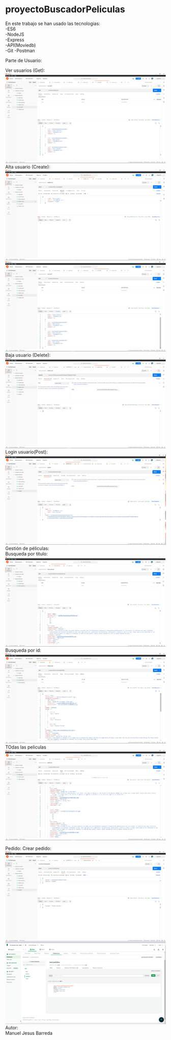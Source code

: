 # proyectoBuscadorPeliculas
En este trabajo se han usado las tecnologias:</br>
-ES6</br>
-NodeJS</br>
-Express</br>
-API(Moviedb)</br>
-Git
-Postman

Parte de Usuario:</br>

Ver usuarios (Get):
![Image](https://github.com/Manelus/proyectoBuscadorPeliculas/blob/master/readme/Usuarios.png)
Alta usuario (Create):
![Image](https://github.com/Manelus/proyectoBuscadorPeliculas/blob/master/readme/create%20user.png)
![Image](https://github.com/Manelus/proyectoBuscadorPeliculas/blob/master/readme/create%20users%202.png)
Baja usuario (Delete):
![Image](https://github.com/Manelus/proyectoBuscadorPeliculas/blob/master/readme/delete.png)
Login usuario(Post):
![Image](https://github.com/Manelus/proyectoBuscadorPeliculas/blob/master/readme/Login.png)
</br>
Gestión de péliculas:
</br>
Busqueda por titulo:
![Image](https://github.com/Manelus/proyectoBuscadorPeliculas/blob/master/readme/Movies%20title.png)
Busqueda por id:
![Image](https://github.com/Manelus/proyectoBuscadorPeliculas/blob/master/readme/Movies%20id.png)
TOdas las peliculas
![Image](https://github.com/Manelus/proyectoBuscadorPeliculas/blob/master/readme/seleccion%20peliculas.png)

Pedido:
Crear pedido:
![Image](https://github.com/Manelus/proyectoBuscadorPeliculas/blob/master/readme/pedido.png)
![Image](https://github.com/Manelus/proyectoBuscadorPeliculas/blob/master/readme/Pedido2.png)
</br>
Autor:</br>
Manuel Jesus Barreda

